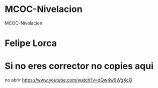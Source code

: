 # MCOC-Nivelacion
MCOC-Nivelacion
# Felipe Lorca
Si no eres corrector no copies aqui
==============

no abrir
https://www.youtube.com/watch?v=dQw4w9WgXcQ


